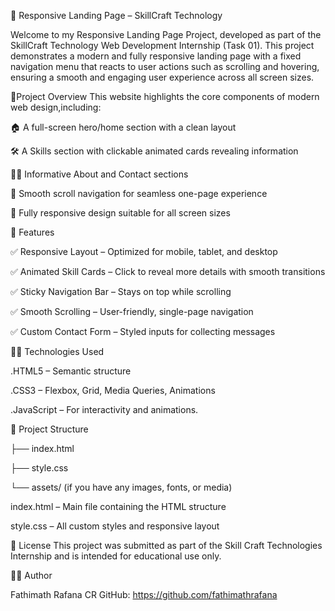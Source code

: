 🚀 Responsive Landing Page – SkillCraft Technology

Welcome to my Responsive Landing Page Project, developed as part of the SkillCraft Technology Web Development Internship (Task 01).
This project demonstrates a modern and fully responsive landing page with a fixed navigation menu that reacts to user actions such as scrolling and hovering, ensuring a smooth and engaging user experience across all screen sizes.

📌Project Overview 
This website highlights the core components of modern web design,including:

🏠 A full-screen hero/home section with a clean layout

🛠️ A Skills section with clickable animated cards revealing information

🧑‍💼 Informative About and Contact sections

📜 Smooth scroll navigation for seamless one-page experience

📱 Fully responsive design suitable for all screen sizes

🚀 Features

✅ Responsive Layout – Optimized for mobile, tablet, and desktop

✅ Animated Skill Cards – Click to reveal more details with smooth transitions

✅ Sticky Navigation Bar – Stays on top while scrolling

✅ Smooth Scrolling – User-friendly, single-page navigation

✅ Custom Contact Form – Styled inputs for collecting messages

🧑‍💻 Technologies Used

.HTML5 – Semantic structure

.CSS3 – Flexbox, Grid, Media Queries, Animations

.JavaScript – For interactivity and animations.

📁 Project Structure

├── index.html

├── style.css

└── assets/     (if you have any images, fonts, or media)

index.html – Main file containing the HTML structure

style.css – All custom styles and responsive layout 

📜 License
This project was submitted as part of the Skill Craft Technologies Internship and is intended for educational use only.

👩‍💻 Author

Fathimath Rafana CR
GitHub: https://github.com/fathimathrafana
